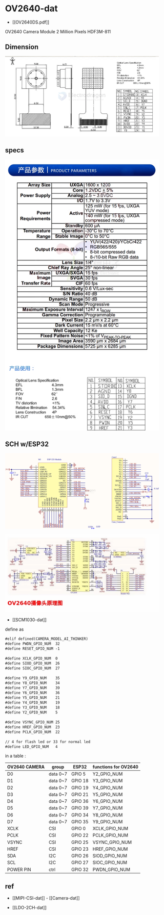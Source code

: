 
# OV2640-dat

- [[OV2640DS.pdf]]


OV2640 Camera Module 2 Million Pixels HDF3M-811


## Dimension 

![](2024-12-28-16-44-42.png)


## specs 

![](2025-03-28-16-31-36.png)

## SCH w/ESP32

![](2024-12-28-16-39-44.png)

![](2025-03-28-16-33-04.png)


- [[SCM1030-dat]]

define as 

    #elif defined(CAMERA_MODEL_AI_THINKER)
    #define PWDN_GPIO_NUM  32
    #define RESET_GPIO_NUM -1

    #define XCLK_GPIO_NUM  0
    #define SIOD_GPIO_NUM  26
    #define SIOC_GPIO_NUM  27

    #define Y9_GPIO_NUM    35
    #define Y8_GPIO_NUM    34
    #define Y7_GPIO_NUM    39
    #define Y6_GPIO_NUM    36
    #define Y5_GPIO_NUM    21
    #define Y4_GPIO_NUM    19
    #define Y3_GPIO_NUM    18
    #define Y2_GPIO_NUM    5
    
    #define VSYNC_GPIO_NUM 25
    #define HREF_GPIO_NUM  23
    #define PCLK_GPIO_NUM  22

    // 4 for flash led or 33 for normal led
    #define LED_GPIO_NUM   4

in a table : 

| OV2640 CAMERA | group    | ESP32   | functions for OV2640 |
| ------------- | -------- | ------- | -------------------- |
| D0            | data 0~7 | GPIO 5  | Y2_GPIO_NUM          |
| D1            | data 0~7 | GPIO 18 | Y3_GPIO_NUM          |
| D2            | data 0~7 | GPIO 19 | Y4_GPIO_NUM          |
| D3            | data 0~7 | GPIO 21 | Y5_GPIO_NUM          |
| D4            | data 0~7 | GPIO 36 | Y6_GPIO_NUM          |
| D5            | data 0~7 | GPIO 39 | Y7_GPIO_NUM          |
| D6            | data 0~7 | GPIO 34 | Y8_GPIO_NUM          |
| D7            | data 0~7 | GPIO 35 | Y9_GPIO_NUM          |
| XCLK          | CSI      | GPIO 0  | XCLK_GPIO_NUM        |
| PCLK          | CSI      | GPIO 22 | PCLK_GPIO_NUM        |
| VSYNC         | CSI      | GPIO 25 | VSYNC_GPIO_NUM       |
| HREF          | CSI      | GPIO 23 | HREF_GPIO_NUM        |
| SDA           | I2C      | GPIO 26 | SIOD_GPIO_NUM        |
| SCL           | I2C      | GPIO 27 | SIOC_GPIO_NUM        |
| POWER PIN     | ctrl     | GPIO 32 | PWDN_GPIO_NUM        |




## ref 

- [[MIPI-CSI-dat]] - [[Camera-dat]]

- [[LDO-2CH-dat]]